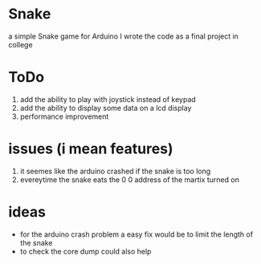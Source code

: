 # Snake
a simple Snake game for Arduino 
I wrote the code as a final project in college

# ToDo 
1. add the ability to play with joystick instead of keypad
2. add the ability to display some data on a lcd display
3. performance improvement

# issues (i mean features)
1. it seemes like the arduino crashed if the snake is too long
2. evereytime the snake eats the 0 0 address of the martix turned on

# ideas 
- for the arduino crash problem a easy fix would be to limit the length of the snake
- to check the core dump could also help 
